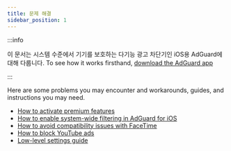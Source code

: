 ```yaml
---
title: 문제 해결
sidebar_position: 1
---
```


:::info

이 문서는 시스템 수준에서 기기를 보호하는 다기능 광고 차단기인 iOS용 AdGuard에 대해 다룹니다. To see how it works firsthand, [download the AdGuard app](https://agrd.io/download-kb-adblock)

:::

Here are some problems you may encounter and workarounds, guides, and instructions you may need.

- [How to activate premium features](/adguard-for-ios/solving-problems/premium-activation.md)
- [How to enable system-wide filtering in AdGuard for iOS](/adguard-for-ios/solving-problems/system-wide-filtering.md)
- [How to avoid compatibility issues with FaceTime](/adguard-for-ios/solving-problems/facetime-compatibility-issues.md)
- [How to block YouTube ads](/adguard-for-ios/solving-problems/block-youtube-ads.md)
- [Low-level settings guide](/adguard-for-ios/solving-problems/low-level-settings.md)

